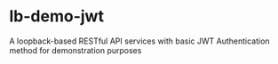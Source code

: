 # lb-demo-jwt
A loopback-based RESTful API services with basic JWT Authentication method for demonstration purposes

